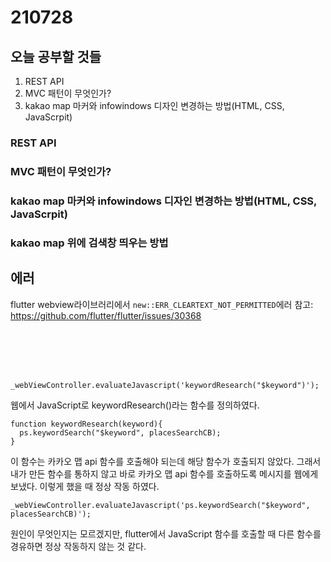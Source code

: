 # 210728
## 오늘 공부할 것들
1. REST API
2. MVC 패턴이 무엇인가?
3. kakao map 마커와 infowindows 디자인 변경하는 방법(HTML, CSS, JavaScrpit)

### REST API
### MVC 패턴이 무엇인가?
### kakao map 마커와 infowindows 디자인 변경하는 방법(HTML, CSS, JavaScrpit)

### kakao map 위에 검색창 띄우는 방법


## 에러
flutter webview라이브러리에서
`new::ERR_CLEARTEXT_NOT_PERMITTED`에러
참고: https://github.com/flutter/flutter/issues/30368


</br></br></br></br>
```
_webViewController.evaluateJavascript('keywordResearch("$keyword")');
```
웹에서 JavaScript로 keywordResearch()라는 함수를 정의하였다.
```
function keywordResearch(keyword){
  ps.keywordSearch("$keyword", placesSearchCB);
}
```
이 함수는 카카오 맵 api 함수를 호출해야 되는데 해당 함수가 호출되지 않았다.
그래서 내가 만든 함수를 통하지 않고 바로 카카오 맵 api 함수를 호출하도록 메시지를 웹에게 보냈다.
이렇게 했을 때 정상 작동 하였다.
```
_webViewController.evaluateJavascript('ps.keywordSearch("$keyword", placesSearchCB)');
```
원인이 무엇인지는 모르겠지만, flutter에서 JavaScript 함수를 호출할 때
다른 함수를 경유하면 정상 작동하지 않는 것 같다.
